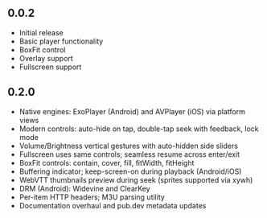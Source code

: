 ## 0.0.2

- Initial release
- Basic player functionality
- BoxFit control
- Overlay support
- Fullscreen support
## 0.2.0

- Native engines: ExoPlayer (Android) and AVPlayer (iOS) via platform views
- Modern controls: auto-hide on tap, double-tap seek with feedback, lock mode
- Volume/Brightness vertical gestures with auto-hidden side sliders
- Fullscreen uses same controls; seamless resume across enter/exit
- BoxFit controls: contain, cover, fill, fitWidth, fitHeight
- Buffering indicator; keep-screen-on during playback (Android/iOS)
- WebVTT thumbnails preview during seek (sprites supported via xywh)
- DRM (Android): Widevine and ClearKey
- Per-item HTTP headers; M3U parsing utility
- Documentation overhaul and pub.dev metadata updates
